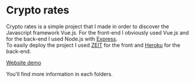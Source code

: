# Crypto rates  
Crypto rates is a simple project that I made in order to discover the Javascript framework Vue.js. 
For the front-end I obviously used Vue.js and for the back-end I used Node.js with [Express](https://www.npmjs.com/package/express).   
To easily deploy the project I used [ZEIT](https://zeit.co/) for the front and [Heroku](https://www.heroku.com/) for the back-end.

[Website demo](https://crypto-vue.now.sh/)

You'll find more information in each folders.                                                                                                                                                                                                                                                                                                                                                                                                                                                                                                                                                                                                                                                                                                                                                                                                                                                                                              